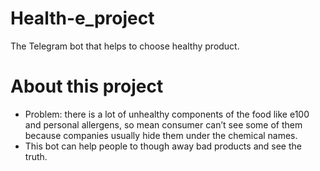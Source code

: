 # Health-e_project
The Telegram bot that helps to choose healthy product.

# About this project
- Problem: there is a lot of unhealthy components of the food like e100 and personal allergens, 
  so mean consumer can’t see some of them because companies usually hide them under the chemical names.
- This bot can help people to though away bad products and see the truth.
